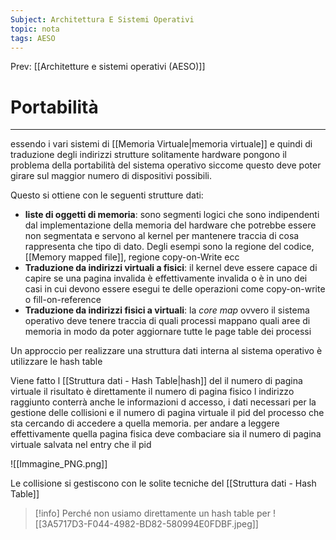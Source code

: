 ```yaml
---
Subject: Architettura E Sistemi Operativi
topic: nota
tags: AESO
---
```


Prev: [[Architetture e sistemi operativi (AESO)]]

# Portabilità
---

essendo i vari sistemi di [[Memoria Virtuale|memoria virtuale]] e quindi di traduzione degli indirizzi strutture solitamente hardware pongono il problema della portabilità del sistema operativo siccome questo deve poter girare sul maggior numero di dispositivi possibili.

Questo si ottiene con le seguenti strutture dati:

- **liste di oggetti di memoria**: sono segmenti logici che sono indipendenti dal implementazione della memoria del hardware che potrebbe essere non segmentata e servono al kernel per mantenere traccia di cosa rappresenta che tipo di dato. Degli esempi sono la regione del codice, [[Memory mapped file]], regione copy-on-Write ecc
- **Traduzione da indirizzi virtuali a fisici**: il kernel deve essere capace di capire se una pagina invalida è effettivamente invalida o è in uno dei casi in cui devono essere esegui te delle operazioni come copy-on-write o fill-on-reference
- **Traduzione da indirizzi fisici a virtuali**: la *core map* ovvero il sistema operativo deve tenere traccia di quali processi mappano quali aree di memoria in modo da poter aggiornare tutte le page table dei processi

Un approccio per realizzare una struttura dati interna al sistema operativo è utilizzare le hash table

Viene fatto l [[Struttura dati - Hash Table|hash]] del  il numero di pagina virtuale il risultato è direttamente il numero di pagina fisico l indirizzo raggiunto conterrà anche le informazioni d accesso, i dati necessari per la gestione delle collisioni e il numero di pagina virtuale il pid del processo che sta cercando di accedere a quella memoria. per andare a leggere effettivamente quella pagina fisica deve combaciare sia il numero di pagina virtuale salvata nel entry che il pid

![[Immagine_PNG.png]]

Le collisione si gestiscono con le solite tecniche  del [[Struttura dati - Hash Table]]

> [!info]
Perché non usiamo direttamente un hash table per
>![[3A5717D3-F044-4982-BD82-580994E0FDBF.jpeg]]

